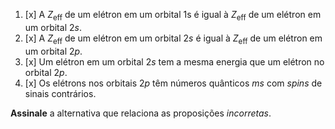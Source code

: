1. [x] A $Z_\text{eff}$ de um elétron em um orbital $1$s é igual à $Z_\text{eff}$ de um elétron em um orbital $2s$. 
2. [x] A $Z_\text{eff}$ de um elétron em  um orbital $2s$ é igual à $Z_\text{eff}$ de um elétron em um orbital $2p$.
3. [x] Um elétron em um orbital $2s$ tem a mesma energia que um elétron no  orbital $2p$. 
4. [x] Os elétrons nos orbitais $2p$ têm números quânticos $ms$ com *spins* de sinais contrários.

**Assinale** a alternativa que relaciona as proposições *incorretas*.

